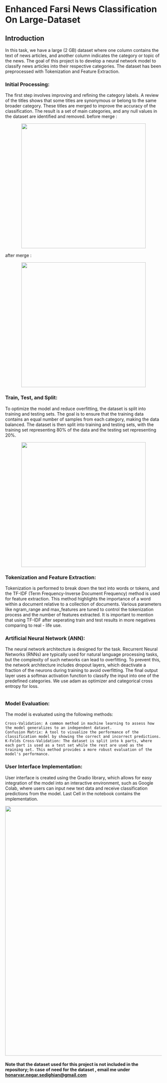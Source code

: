 # Enhanced Farsi News Classification On Large-Dataset
## Introduction

In this task, we have a large (2 GB) dataset where one column contains the text of news articles, and another column indicates the category or topic of the news. The goal of this project is to develop a neural network model to classify news articles into their respective categories. The dataset has been preprocessed with Tokenization and Feature Extraction.
### Initial Processing:
The first step involves improving and refining the category labels. A review of the titles shows that some titles are synonymous or belong to the same broader category. These titles are merged to improve the accuracy of the classification. The result is a set of main categories, and any null values in the dataset are identified and removed.
before merge :

<p align = "center">
   <img src="https://github.com/user-attachments/assets/39efe331-69d0-4cf5-af05-06aecf6c796c" width="400">
</p>

after merge :

<p align = "center">
   <img src="https://github.com/user-attachments/assets/d597e3d1-edb8-4f37-898a-e5cffec5aed8" width="400">
</p>

### Train, Test, and Split:
To optimize the model and reduce overfitting, the dataset is split into training and testing sets. The goal is to ensure that the training data contains an equal number of samples from each category, making the data balanced. The dataset is then split into training and testing sets, with the training set representing 80% of the data and the testing set representing 20%.

<p align = "center">
   <img src="https://github.com/user-attachments/assets/9fb37e1f-a67a-490a-a1cf-b4db5e798a67" width="400">
</p>

### Tokenization and Feature Extraction:
Tokenization is performed to break down the text into words or tokens, and the TF-IDF (Term Frequency-Inverse Document Frequency) method is used for feature extraction. This method highlights the importance of a word within a document relative to a collection of documents. Various parameters like ngram_range and max_features are tuned to control the tokenization process and the number of features extracted. It is important to mention that using TF-IDF after seperating train and test results in more negatives comparing to real - life use.

### Artificial Neural Network (ANN):
The neural network architecture is designed for the task. Recurrent Neural Networks (RNNs) are typically used for natural language processing tasks, but the complexity of such networks can lead to overfitting. To prevent this, the network architecture includes dropout layers, which deactivate a fraction of the neurons during training to avoid overfitting. The final output layer uses a softmax activation function to classify the input into one of the predefined categories. We use adam as optimizer and categorical cross entropy for loss.

<p align = "center">
  <img source = "https://github.com/user-attachments/assets/02bb385f-9c73-484b-8eec-65f709a941ef" >
</p>

### Model Evaluation:

The model is evaluated using the following methods:

    Cross-Validation: A common method in machine learning to assess how the model generalizes to an independent dataset.
    Confusion Matrix: A tool to visualize the performance of the classification model by showing the correct and incorrect predictions.
    K-Folds Cross-Validation: The dataset is split into k parts, where each part is used as a test set while the rest are used as the training set. This method provides a more robust evaluation of the model's performance.

### User Interface Implementation:

User interface is created using the Gradio library, which allows for easy integration of the model into an interactive environment, such as Google Colab, where users can input new text data and receive classification predictions from the model. Last Cell in the notebook contains the implementation.

<p align = "center">
   <img src="https://github.com/user-attachments/assets/87b0dbaf-7319-4be3-9f22-a540e131bb6d" width="800">
</p>

#### Note that the dataset used for this project is not included in the repository; In case of need for the dataset , email me under honarvar.negar.sedighian@gmail.com 
